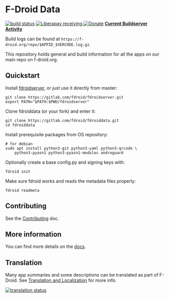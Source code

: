 # F-Droid Data

[![build status](https://gitlab.com/fdroid/fdroiddata/badges/master/build.svg)](https://gitlab.com/fdroid/fdroiddata/builds)
[![Liberapay receiving](https://img.shields.io/liberapay/receives/F-Droid-Data.svg)
 ![Donate](https://liberapay.com/assets/widgets/donate.svg)](https://liberapay.com/F-Droid-Data/)
**[Current Buildserver Activity](https://f-droid.org/wiki/index.php?title=Special:RecentChanges&days=7&from=&hidebots=0&hideanons=1&hideliu=1&limit=500)**

Build logs can be found at `https://f-droid.org/repo/$APPID_$VERCODE.log.gz`.

This repository holds general and build information for all the apps on our
main repo on f-droid.org.

## Quickstart

Install [fdroidserver](https://gitlab.com/fdroid/fdroidserver), or just
use it directly from master:

	git clone https://gitlab.com/fdroid/fdroidserver.git
	export PATH="$PATH:$PWD/fdroidserver"

Clone fdroiddata (or your fork) and enter it:

	git clone https://gitlab.com/fdroid/fdroiddata.git
	cd fdroiddata

Install prerequisite packages from OS repository:

    # for debian
	sudo apt install python3-git python3-yaml python3-qrcode \
	    python3-pyasn1 python3-pyasn1-modules androguard

Optionally create a base config.py and signing keys with:

    fdroid init

Make sure fdroid works and reads the metadata files properly:

	fdroid readmeta

## Contributing

See the [Contributing](CONTRIBUTING.md) doc.

## More information

You can find more details on the [docs](https://f-droid.org/docs/).

## Translation

Many app summaries and some descriptions can be translated as part of F-Droid. See [Translation and Localization](https://f-droid.org/docs/Translation_and_Localization)
for more info.

[![translation status](https://hosted.weblate.org/widgets/f-droid/-/fdroiddata/multi-auto.svg)](https://hosted.weblate.org/engage/f-droid/?utm_source=widget)
